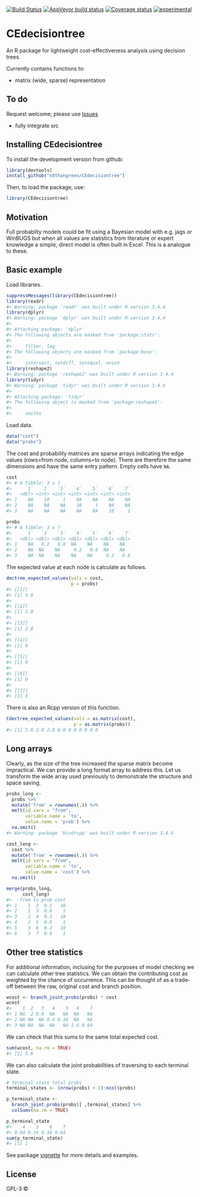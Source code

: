
[![Build
Status](https://travis-ci.org/n8thangreen/QALY.svg?branch=master)](https://travis-ci.org/n8thangreen/CEdecisiontree)
[![AppVeyor build
status](https://ci.appveyor.com/api/projects/status/github/n8thangreen/QALY?branch=master&svg=true)](https://ci.appveyor.com/project/n8thangreen/CEdecisiontree)
[![Coverage
status](https://codecov.io/gh/n8thangreen/QALY/branch/master/graph/badge.svg)](https://codecov.io/github/n8thangreen/CEdecisiontree?branch=master)
[![experimental](http://badges.github.io/stability-badges/dist/experimental.svg)](http://github.com/badges/stability-badges)

<!-- README.md is generated from README.Rmd. Please edit that file -->

# CEdecisiontree

An R package for lightweight cost-effectiveness analysis using decision
trees.

Currently contains functions to:

  - matrix (wide, sparse) representation

## To do

Request welcome; please use
[Issues](https://github.com/n8thangreen/CEdecisiontree/issues)

  - fully integrate src

## Installing CEdecisiontree

To install the development version from github:

``` r
library(devtools)
install_github("n8thangreen/CEdecisiontree")
```

Then, to load the package, use:

``` r
library(CEdecisiontree)
```

## Motivation

Full probabilty models could be fit using a Bayesian model with
e.g. jags or WinBUGS but when all values are statistics from literature
or expert knowledge a simple, direct model is often built in Excel. This
is a analogue to these.

## Basic example

Load libraries.

``` r
suppressMessages(library(CEdecisiontree))
library(readr)
#> Warning: package 'readr' was built under R version 3.4.4
library(dplyr)
#> Warning: package 'dplyr' was built under R version 3.4.4
#> 
#> Attaching package: 'dplyr'
#> The following objects are masked from 'package:stats':
#> 
#>     filter, lag
#> The following objects are masked from 'package:base':
#> 
#>     intersect, setdiff, setequal, union
library(reshape2)
#> Warning: package 'reshape2' was built under R version 3.4.4
library(tidyr)
#> Warning: package 'tidyr' was built under R version 3.4.4
#> 
#> Attaching package: 'tidyr'
#> The following object is masked from 'package:reshape2':
#> 
#>     smiths
```

Load data.

``` r
data("cost")
data("probs")
```

The cost and probability matrices are sparse arrays indicating the edge
values (rows=from node, columns=to node). There are therefore the same
dimensions and have the same entry pattern. Empty cells have `NA`.

``` r
cost
#> # A tibble: 3 x 7
#>     `1`   `2`   `3`   `4`   `5`   `6`   `7`
#>   <dbl> <int> <int> <int> <int> <int> <int>
#> 1    NA    10     1    NA    NA    NA    NA
#> 2    NA    NA    NA    10     1    NA    NA
#> 3    NA    NA    NA    NA    NA    10     1
```

``` r
probs
#> # A tibble: 3 x 7
#>     `1`   `2`   `3`   `4`   `5`   `6`   `7`
#>   <dbl> <dbl> <dbl> <dbl> <dbl> <dbl> <dbl>
#> 1    NA   0.2   0.8  NA    NA    NA    NA  
#> 2    NA  NA    NA     0.2   0.8  NA    NA  
#> 3    NA  NA    NA    NA    NA     0.2   0.8
```

The expected value at each node is calculate as follows.

``` r
dectree_expected_values(vals = cost,
                        p = probs)
#> [[1]]
#> [1] 5.6
#> 
#> [[2]]
#> [1] 2.8
#> 
#> [[3]]
#> [1] 2.8
#> 
#> [[4]]
#> [1] 0
#> 
#> [[5]]
#> [1] 0
#> 
#> [[6]]
#> [1] 0
#> 
#> [[7]]
#> [1] 0
```

There is also an Rcpp version of this function.

``` r
Cdectree_expected_values(vals = as.matrix(cost),
                         p = as.matrix(probs))
#> [1] 5.6 2.8 2.8 0.0 0.0 0.0 0.0
```

## Long arrays

Clearly, as the size of the tree increased the sparse matrix become
impractical. We can provide a long format array to address this. Let us
transform the wide array used previously to demonstrate the structure
and space saving.

``` r
probs_long <-
  probs %>%
  mutate('from' = rownames(.)) %>%
  melt(id.vars = "from",
       variable.name = 'to',
       value.name = 'prob') %>%
  na.omit()
#> Warning: package 'bindrcpp' was built under R version 3.4.4

cost_long <-
  cost %>%
  mutate('from' = rownames(.)) %>%
  melt(id.vars = "from",
       variable.name = 'to',
       value.name = 'cost') %>%
  na.omit()

merge(probs_long,
      cost_long)
#>   from to prob cost
#> 1    1  2  0.2   10
#> 2    1  3  0.8    1
#> 3    2  4  0.2   10
#> 4    2  5  0.8    1
#> 5    3  6  0.2   10
#> 6    3  7  0.8    1
```

## Other tree statistics

For additional information, inclusing for the purposes of model checking
we can calculate other tree statistics. We can obtain the contributing
cost as weighted by the chance of occurrence. This can be thought of as
a trade-off between the raw, original cost and branch position.

``` r
wcost <- branch_joint_probs(probs) * cost
wcost
#>    1  2   3   4    5   6    7
#> 1 NA  2 0.8  NA   NA  NA   NA
#> 2 NA NA  NA 0.4 0.16  NA   NA
#> 3 NA NA  NA  NA   NA 1.6 0.64
```

We can check that this sums to the same total expected cost.

``` r
sum(wcost, na.rm = TRUE)
#> [1] 5.6
```

We can also calculate the joint probabilities of traversing to each
terminal state.

``` r
# terminal state total probs
terminal_states <- (nrow(probs) + 1):ncol(probs)

p_terminal_state <-
  branch_joint_probs(probs)[ ,terminal_states] %>%
  colSums(na.rm = TRUE)

p_terminal_state
#>    4    5    6    7 
#> 0.04 0.16 0.16 0.64
sum(p_terminal_state)
#> [1] 1
```

See package
[vignette](http://htmlpreview.github.io/?https://github.com/n8thangreen/CEdecisiontree/blob/master/inst/doc/vignette_main.html)
for more details and examples.

## License

GPL-3 ©
